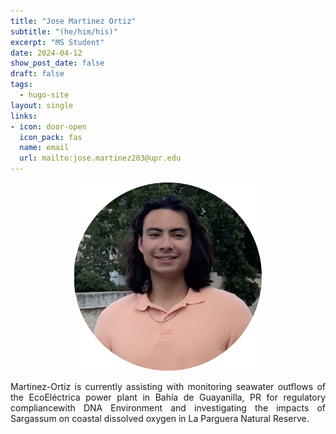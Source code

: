 ```yaml
---
title: "Jose Martinez Ortiz"
subtitle: "(he/him/his)"
excerpt: "MS Student"
date: 2024-04-12
show_post_date: false
draft: false
tags:
  - hugo-site
layout: single
links:
- icon: door-open
  icon_pack: fas
  name: email
  url: mailto:jose.martinez203@upr.edu
---
```


<div style="text-align: center;">
<img src="featured-hex.PNG" width="300"> 
</div>

<div style="text-align: justify;">

Martinez-Ortiz is currently assisting with monitoring seawater outflows of the EcoEléctrica power plant in Bahía de Guayanilla, PR for regulatory compliancewith DNA Environment and investigating the impacts of Sargassum on coastal dissolved oxygen in La Parguera Natural Reserve.

</div>
